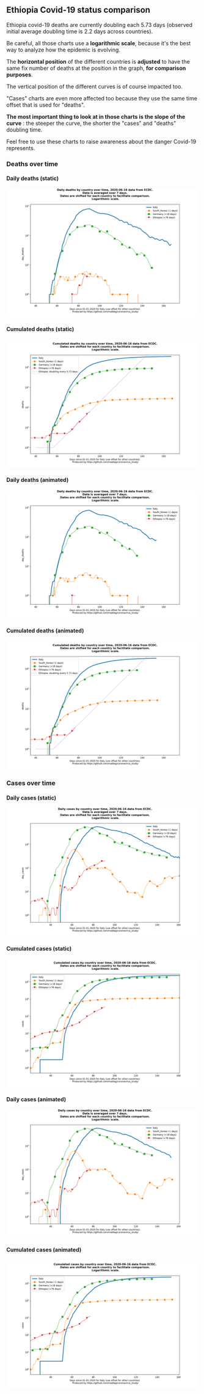 ## Ethiopia Covid-19 status comparison 

Ethiopia covid-19 deaths are currently doubling each 5.73 days (observed initial average doubling time is 2.2 days across countries).



Be careful, all those charts use a **logarithmic scale**, because it's the best way to analyze how the epidemic is evolving.
 
The **horizontal position** of the different countries is **adjusted** to have the same fix number of deaths at the position in the graph, **for comparison purposes**.

The vertical position of the different curves is of course impacted too.

"Cases" charts are even more affected too because they use the same time offset that is used for "deaths".

**The most important thing to look at in those charts is the slope of the curve** : the steeper the curve, the shorter the "cases" and "deaths" doubling time.

Feel free to use these charts to raise awareness about the danger Covid-19 represents. 


 
### Deaths over time
 
#### Daily deaths (static)
![Ethiopia covid-19 daily deaths static chart](https://raw.githubusercontent.com/madlag/coronavirus_study/master/notebooks/graphs/2020-06-16/countries/Ethiopia/2020-06-16_Ethiopia_day_deaths.png "Ethiopia covid-19 day_deaths static chart")   
 
#### Cumulated deaths (static)
![Ethiopia covid-19 cumulated deaths static chart](https://raw.githubusercontent.com/madlag/coronavirus_study/master/notebooks/graphs/2020-06-16/countries/Ethiopia/2020-06-16_Ethiopia_deaths.png "Ethiopia covid-19 deaths static chart")   
 
#### Daily deaths (animated)
![Ethiopia covid-19 daily deaths animated chart](https://raw.githubusercontent.com/madlag/coronavirus_study/master/notebooks/graphs/2020-06-16/countries/Ethiopia/2020-06-16_Ethiopia_day_deaths.gif "Ethiopia covid-19 day_deaths animated chart")   
 
#### Cumulated deaths (animated)
![Ethiopia covid-19 cumulated deaths animated chart](https://raw.githubusercontent.com/madlag/coronavirus_study/master/notebooks/graphs/2020-06-16/countries/Ethiopia/2020-06-16_Ethiopia_deaths.gif "Ethiopia covid-19 deaths animated chart")   

 
### Cases over time
 
#### Daily cases (static)
![Ethiopia covid-19 daily cases static chart](https://raw.githubusercontent.com/madlag/coronavirus_study/master/notebooks/graphs/2020-06-16/countries/Ethiopia/2020-06-16_Ethiopia_day_cases.png "Ethiopia covid-19 day_cases static chart")   
 
#### Cumulated cases (static)
![Ethiopia covid-19 cumulated cases static chart](https://raw.githubusercontent.com/madlag/coronavirus_study/master/notebooks/graphs/2020-06-16/countries/Ethiopia/2020-06-16_Ethiopia_cases.png "Ethiopia covid-19 cases static chart")   
 
#### Daily cases (animated)
![Ethiopia covid-19 daily cases animated chart](https://raw.githubusercontent.com/madlag/coronavirus_study/master/notebooks/graphs/2020-06-16/countries/Ethiopia/2020-06-16_Ethiopia_day_cases.gif "Ethiopia covid-19 day_cases animated chart")   
 
#### Cumulated cases (animated)
![Ethiopia covid-19 cumulated cases animated chart](https://raw.githubusercontent.com/madlag/coronavirus_study/master/notebooks/graphs/2020-06-16/countries/Ethiopia/2020-06-16_Ethiopia_cases.gif "Ethiopia covid-19 cases animated chart")   

